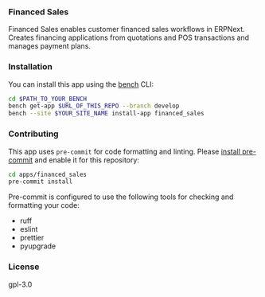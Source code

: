 ### Financed Sales

Financed Sales enables customer financed sales workflows in ERPNext. Creates financing applications from quotations and POS transactions and manages payment plans.

### Installation

You can install this app using the [bench](https://github.com/frappe/bench) CLI:

```bash
cd $PATH_TO_YOUR_BENCH
bench get-app $URL_OF_THIS_REPO --branch develop
bench --site $YOUR_SITE_NAME install-app financed_sales
```

### Contributing

This app uses `pre-commit` for code formatting and linting. Please [install pre-commit](https://pre-commit.com/#installation) and enable it for this repository:

```bash
cd apps/financed_sales
pre-commit install
```

Pre-commit is configured to use the following tools for checking and formatting your code:

- ruff
- eslint
- prettier
- pyupgrade

### License

gpl-3.0
